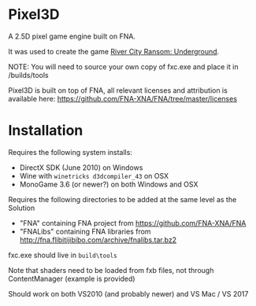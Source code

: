 Pixel3D
=======

A 2.5D pixel game engine built on FNA.

It was used to create the game [River City Ransom: Underground](https://store.steampowered.com/app/422810/River_City_Ransom_Underground/).

NOTE: You will need to source your own copy of fxc.exe and place it in /builds/tools

Pixel3D is built on top of FNA, all relevant licenses and attribution is available here:
https://github.com/FNA-XNA/FNA/tree/master/licenses

Installation
============

Requires the following system installs:
- DirectX SDK (June 2010) on Windows
- Wine with `winetricks d3dcompiler_43` on OSX
- MonoGame 3.6 (or newer?) on both Windows and OSX

Requires the following directories to be added at the same level as the Solution
- "FNA" containing FNA project from https://github.com/FNA-XNA/FNA
- "FNALibs" containing FNA libraries from http://fna.flibitijibibo.com/archive/fnalibs.tar.bz2

fxc.exe should live in `build\tools`

Note that shaders need to be loaded from fxb files, not through ContentManager (example is provided)

Should work on both VS2010 (and probably newer) and VS Mac / VS 2017
